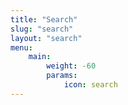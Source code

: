 ```yaml
---
title: "Search"
slug: "search"
layout: "search"
menu:
    main:
        weight: -60
        params: 
            icon: search
---
```

